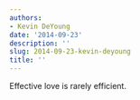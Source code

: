 ```yaml
---
authors:
- Kevin DeYoung
date: '2014-09-23'
description: ''
slug: 2014-09-23-kevin-deyoung
title: ''
---
```

Effective love is rarely efficient.



